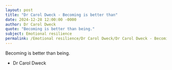 ```yaml
---
layout: post
title: "Dr Carol Dweck - Becoming is better than"
date: 2024-12-28 12:00:00 -0000
author: Dr Carol Dweck
quote: "Becoming is better than being."
subject: Emotional resilience
permalink: /Emotional resilience/Dr Carol Dweck/Dr Carol Dweck - Becoming is better than
---
```


Becoming is better than being.

- Dr Carol Dweck
